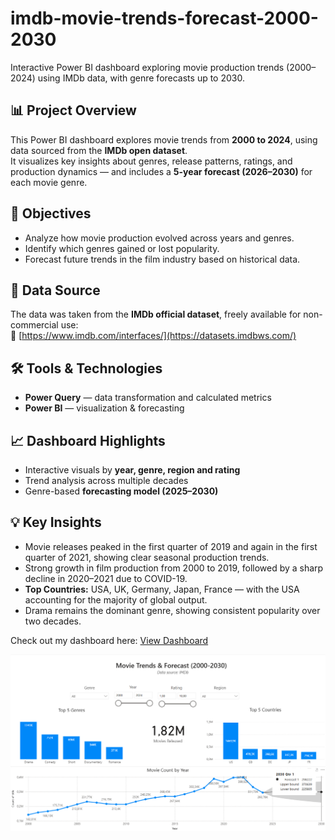 # imdb-movie-trends-forecast-2000-2030
Interactive Power BI dashboard exploring movie production trends (2000–2024) using IMDb data, with genre forecasts up to 2030.


## 📊 Project Overview
This Power BI dashboard explores movie trends from **2000 to 2024**, using data sourced from the **IMDb open dataset**.  
It visualizes key insights about genres, release patterns, ratings, and production dynamics — and includes a **5-year forecast (2026–2030)** for each movie genre.

## 🧠 Objectives
- Analyze how movie production evolved across years and genres.  
- Identify which genres gained or lost popularity.  
- Forecast future trends in the film industry based on historical data.  

## 📁 Data Source
The data was taken from the **IMDb official dataset**, freely available for non-commercial use:  
🔗 [https://www.imdb.com/interfaces/](https://datasets.imdbws.com/)

## 🛠️ Tools & Technologies  
- **Power Query** — data transformation and calculated metrics
- **Power BI** — visualization & forecasting

## 📈 Dashboard Highlights
- Interactive visuals by **year, genre, region and rating**  
- Trend analysis across multiple decades  
- Genre-based **forecasting model (2025–2030)**
  
## 💡 Key Insights
- Movie releases peaked in the first quarter of 2019 and again in the first quarter of 2021, showing clear seasonal production trends.  
- Strong growth in film production from 2000 to 2019, followed by a sharp decline in 2020–2021 due to COVID-19.
- **Top Countries:** USA, UK, Germany, Japan, France — with the USA accounting for the majority of global output.
- Drama remains the dominant genre, showing consistent popularity over two decades.

Check out my dashboard here:
[View Dashboard](https://drive.google.com/file/d/182aHn_pwb2lJwIB7UrZE_V0O50oVEdb1/view?usp=sharing)

![Dashboard Preview](dashboard.png)
